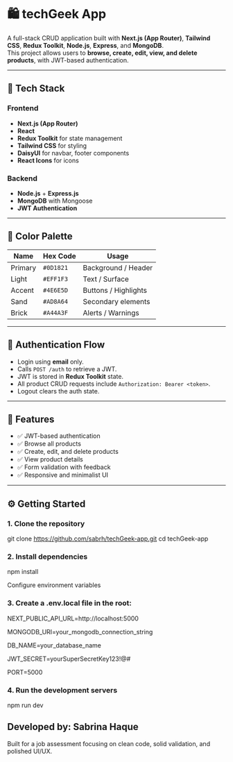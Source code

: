 # 🛍️ techGeek App

A full-stack CRUD application built with **Next.js (App Router)**, **Tailwind CSS**, **Redux Toolkit**, **Node.js**, **Express**, and **MongoDB**.  
This project allows users to **browse, create, edit, view, and delete products**, with JWT-based authentication.

---

## 🚀 Tech Stack

### Frontend
- **Next.js (App Router)**
- **React**
- **Redux Toolkit** for state management
- **Tailwind CSS** for styling
- **DaisyUI** for navbar, footer components
- **React Icons** for icons

### Backend
- **Node.js** + **Express.js**
- **MongoDB** with Mongoose
- **JWT Authentication**

---

## 🎨 Color Palette

| Name | Hex Code | Usage |
|------|-----------|--------|
| Primary | `#0D1821` | Background / Header |
| Light | `#EFF1F3` | Text / Surface |
| Accent | `#4E6E5D` | Buttons / Highlights |
| Sand | `#AD8A64` | Secondary elements |
| Brick | `#A44A3F` | Alerts / Warnings |

---

## 🔐 Authentication Flow

- Login using **email** only.
- Calls `POST /auth` to retrieve a JWT.
- JWT is stored in **Redux Toolkit** state.
- All product CRUD requests include `Authorization: Bearer <token>`.
- Logout clears the auth state.

---

## 🧩 Features

- ✅ JWT-based authentication  
- ✅ Browse all products  
- ✅ Create, edit, and delete products  
- ✅ View product details  
- ✅ Form validation with feedback  
- ✅ Responsive and minimalist UI  

---

## ⚙️ Getting Started

### 1. Clone the repository

git clone https://github.com/sabrh/techGeek-app.git
cd techGeek-app

### 2. Install dependencies
npm install

Configure environment variables

### 3. Create a .env.local file in the root:

NEXT_PUBLIC_API_URL=http://localhost:5000

MONGODB_URI=your_mongodb_connection_string

DB_NAME=your_database_name

JWT_SECRET=yourSuperSecretKey123!@#

PORT=5000

### 4. Run the development servers

npm run dev

## Developed by: Sabrina Haque

Built for a job assessment focusing on clean code, solid validation, and polished UI/UX.